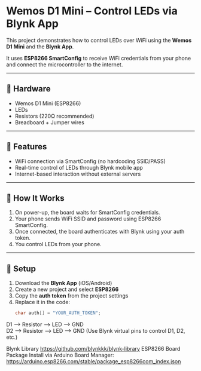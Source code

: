 # Wemos D1 Mini – Control LEDs via Blynk App

This project demonstrates how to control LEDs over WiFi using the **Wemos D1 Mini** and the **Blynk App**.

It uses **ESP8266 SmartConfig** to receive WiFi credentials from your phone and connect the microcontroller to the internet.

---

## 🔧 Hardware

- Wemos D1 Mini (ESP8266)
- LEDs
- Resistors (220Ω recommended)
- Breadboard + Jumper wires

---

## 📱 Features

- WiFi connection via SmartConfig (no hardcoding SSID/PASS)
- Real-time control of LEDs through Blynk mobile app
- Internet-based interaction without external servers

---

## 🧠 How It Works

1. On power-up, the board waits for SmartConfig credentials.
2. Your phone sends WiFi SSID and password using ESP8266 SmartConfig.
3. Once connected, the board authenticates with Blynk using your auth token.
4. You control LEDs from your phone.

---

## 🧪 Setup

1. Download the **Blynk App** (iOS/Android)
2. Create a new project and select **ESP8266**
3. Copy the **auth token** from the project settings
4. Replace it in the code:
   ```cpp
   char auth[] = "YOUR_AUTH_TOKEN";


D1 --> Resistor --> LED --> GND  
D2 --> Resistor --> LED --> GND
(Use Blynk virtual pins to control D1, D2, etc.)

Blynk Library
https://github.com/blynkkk/blynk-library
ESP8266 Board Package
Install via Arduino Board Manager:
https://arduino.esp8266.com/stable/package_esp8266com_index.json

